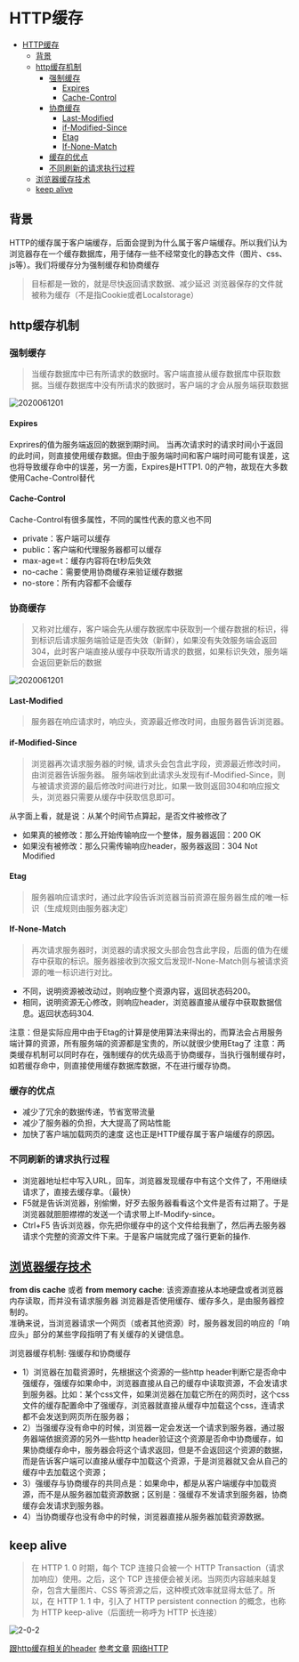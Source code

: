 # HTTP缓存

- [HTTP缓存](#http缓存)
  - [背景](#背景)
  - [http缓存机制](#http缓存机制)
    - [强制缓存](#强制缓存)
      - [Expires](#expires)
      - [Cache-Control](#cache-control)
    - [协商缓存](#协商缓存)
      - [Last-Modified](#last-modified)
      - [if-Modified-Since](#if-modified-since)
      - [Etag](#etag)
      - [If-None-Match](#if-none-match)
    - [缓存的优点](#缓存的优点)
    - [不同刷新的请求执行过程](#不同刷新的请求执行过程)
  - [浏览器缓存技术](#浏览器缓存技术)
  - [keep alive](#keep-alive)

## 背景

HTTP的缓存属于客户端缓存，后面会提到为什么属于客户端缓存。所以我们认为浏览器存在一个缓存数据库，用于储存一些不经常变化的静态文件（图片、css、js等）。我们将缓存分为强制缓存和协商缓存

> 目标都是一致的，就是尽快返回请求数据、减少延迟
> 浏览器保存的文件就被称为缓存（不是指Cookie或者Localstorage）

## http缓存机制

### 强制缓存

> 当缓存数据库中已有所请求的数据时。客户端直接从缓存数据库中获取数据。当缓存数据库中没有所请求的数据时，客户端的才会从服务端获取数据

![2020061201](https://user-gold-cdn.xitu.io/2017/11/29/16007be6f64ff7f7?imageView2/0/w/1280/h/960/format/webp/ignore-error/1)

#### Expires

Exprires的值为服务端返回的数据到期时间。
当再次请求时的请求时间小于返回的此时间，则直接使用缓存数据。但由于服务端时间和客户端时间可能有误差，这也将导致缓存命中的误差，另一方面，Expires是HTTP1. 0的产物，故现在大多数使用Cache-Control替代

#### Cache-Control

Cache-Control有很多属性，不同的属性代表的意义也不同

* private：客户端可以缓存
* public：客户端和代理服务器都可以缓存
* max-age=t：缓存内容将在t秒后失效
* no-cache：需要使用协商缓存来验证缓存数据
* no-store：所有内容都不会缓存

### 协商缓存

> 又称对比缓存，客户端会先从缓存数据库中获取到一个缓存数据的标识，得到标识后请求服务端验证是否失效（新鲜），如果没有失效服务端会返回304，此时客户端直接从缓存中获取所请求的数据，如果标识失效，服务端会返回更新后的数据

![2020061201](https://user-gold-cdn.xitu.io/2017/11/29/16007d1c835d5461?imageView2/0/w/1280/h/960/format/webp/ignore-error/1)

#### Last-Modified

> 服务器在响应请求时，响应头，资源最近修改时间，由服务器告诉浏览器。

#### if-Modified-Since

> 浏览器再次请求服务器的时候, 请求头会包含此字段，资源最近修改时间，由浏览器告诉服务器。
> 服务端收到此请求头发现有if-Modified-Since，则与被请求资源的最后修改时间进行对比，如果一致则返回304和响应报文头，浏览器只需要从缓存中获取信息即可。

从字面上看，就是说：从某个时间节点算起，是否文件被修改了

* 如果真的被修改：那么开始传输响应一个整体，服务器返回：200 OK
* 如果没有被修改：那么只需传输响应header，服务器返回：304 Not Modified

#### Etag

> 服务器响应请求时，通过此字段告诉浏览器当前资源在服务器生成的唯一标识（生成规则由服务器决定）

#### If-None-Match

> 再次请求服务器时，浏览器的请求报文头部会包含此字段，后面的值为在缓存中获取的标识。服务器接收到次报文后发现If-None-Match则与被请求资源的唯一标识进行对比。

* 不同，说明资源被改动过，则响应整个资源内容，返回状态码200。
* 相同，说明资源无心修改，则响应header，浏览器直接从缓存中获取数据信息。返回状态码304. 

注意：但是实际应用中由于Etag的计算是使用算法来得出的，而算法会占用服务端计算的资源，所有服务端的资源都是宝贵的，所以就很少使用Etag了
注意：两类缓存机制可以同时存在，强制缓存的优先级高于协商缓存，当执行强制缓存时，如若缓存命中，则直接使用缓存数据库数据，不在进行缓存协商。

### 缓存的优点

* 减少了冗余的数据传递，节省宽带流量
* 减少了服务器的负担，大大提高了网站性能
* 加快了客户端加载网页的速度 这也正是HTTP缓存属于客户端缓存的原因。

### 不同刷新的请求执行过程

* 浏览器地址栏中写入URL，回车，浏览器发现缓存中有这个文件了，不用继续请求了，直接去缓存拿。（最快）
* F5就是告诉浏览器，别偷懒，好歹去服务器看看这个文件是否有过期了。于是浏览器就胆胆襟襟的发送一个请求带上If-Modify-since。
* Ctrl+F5 告诉浏览器，你先把你缓存中的这个文件给我删了，然后再去服务器请求个完整的资源文件下来。于是客户端就完成了强行更新的操作. 

## [浏览器缓存技术](https://juejin.im/post/5b9346dcf265da0aac6fbe57#heading-3)

**from dis cache** 或者 **from memory cache**: 该资源直接从本地硬盘或者浏览器内存读取，而并没有请求服务器
浏览器是否使用缓存、缓存多久，是由服务器控制的。<br>
准确来说，当浏览器请求一个网页（或者其他资源）时，服务器发回的响应的「响应头」部分的某些字段指明了有关缓存的关键信息。

浏览器缓存机制: 强缓存和协商缓存

* 1）浏览器在加载资源时，先根据这个资源的一些http header判断它是否命中强缓存，强缓存如果命中，浏览器直接从自己的缓存中读取资源，不会发请求到服务器。比如：某个css文件，如果浏览器在加载它所在的网页时，这个css文件的缓存配置命中了强缓存，浏览器就直接从缓存中加载这个css，连请求都不会发送到网页所在服务器；
* 2）当强缓存没有命中的时候，浏览器一定会发送一个请求到服务器，通过服务器端依据资源的另外一些http header验证这个资源是否命中协商缓存，如果协商缓存命中，服务器会将这个请求返回，但是不会返回这个资源的数据，而是告诉客户端可以直接从缓存中加载这个资源，于是浏览器就又会从自己的缓存中去加载这个资源；
* 3）强缓存与协商缓存的共同点是：如果命中，都是从客户端缓存中加载资源，而不是从服务器加载资源数据；区别是：强缓存不发请求到服务器，协商缓存会发请求到服务器。
* 4）当协商缓存也没有命中的时候，浏览器直接从服务器加载资源数据。

## keep alive

> 在 HTTP 1. 0 时期，每个 TCP 连接只会被一个 HTTP Transaction（请求加响应）使用。之后，这个 TCP 连接便会被关闭。当网页内容越来越复杂，包含大量图片、CSS 等资源之后，这种模式效率就显得太低了。所以，在 HTTP 1. 1 中，引入了 HTTP persistent connection 的概念，也称为 HTTP keep-alive（后面统一称呼为 HTTP 长连接）

![2-0-2](https://upload-images.jianshu.io/upload_images/3108769-e429124b24c3f80e.png?imageMogr2/auto-orient/strip|imageView2/2/w/450/format/webp)

[跟http缓存相关的header](https://juejin.im/post/5b3c87386fb9a04f9a5cb037)
[参考文章](https://juejin.im/post/5b9346dcf265da0aac6fbe57#heading-3)
[网络HTTP](https://juejin.im/post/5872309261ff4b005c4580d4)